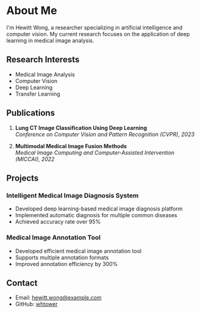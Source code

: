 # About Me

I'm Hewitt Wong, a researcher specializing in artificial intelligence and computer vision. My current research focuses on the application of deep learning in medical image analysis.

## Research Interests

- Medical Image Analysis
- Computer Vision
- Deep Learning
- Transfer Learning

## Publications

1. **Lung CT Image Classification Using Deep Learning**  
   *Conference on Computer Vision and Pattern Recognition (CVPR), 2023*

2. **Multimodal Medical Image Fusion Methods**  
   *Medical Image Computing and Computer-Assisted Intervention (MICCAI), 2022*

## Projects

### Intelligent Medical Image Diagnosis System
- Developed deep learning-based medical image diagnosis platform
- Implemented automatic diagnosis for multiple common diseases
- Achieved accuracy rate over 95%

### Medical Image Annotation Tool
- Developed efficient medical image annotation tool
- Supports multiple annotation formats
- Improved annotation efficiency by 300%

## Contact

- Email: hewitt.wong@example.com
- GitHub: [whtower](https://github.com/whtower)
